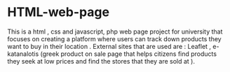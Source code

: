 # HTML-web-page

This is a html , css and javascript, php web page project for university that focuses on creating a platform where users can track down products they want to buy in their location . External sites that are used are : Leaflet , e-katanalotis (greek product on sale page that helps citizens find products they seek at low prices and find the stores that they are sold at ). 
